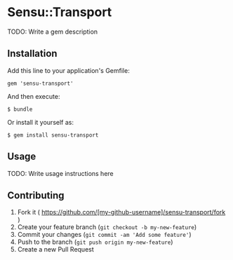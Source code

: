 # Sensu::Transport

TODO: Write a gem description

## Installation

Add this line to your application's Gemfile:

    gem 'sensu-transport'

And then execute:

    $ bundle

Or install it yourself as:

    $ gem install sensu-transport

## Usage

TODO: Write usage instructions here

## Contributing

1. Fork it ( https://github.com/[my-github-username]/sensu-transport/fork )
2. Create your feature branch (`git checkout -b my-new-feature`)
3. Commit your changes (`git commit -am 'Add some feature'`)
4. Push to the branch (`git push origin my-new-feature`)
5. Create a new Pull Request
